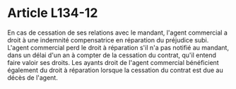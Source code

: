 # Article L134-12

En cas de cessation de ses relations avec le mandant, l'agent commercial a droit à une indemnité compensatrice en réparation du préjudice subi.   L'agent commercial perd le droit à réparation s'il n'a pas notifié au mandant, dans un délai d'un an à compter de la cessation du contrat, qu'il entend faire valoir ses droits.   Les ayants droit de l'agent commercial bénéficient également du droit à réparation lorsque la cessation du contrat est due au décès de l'agent.